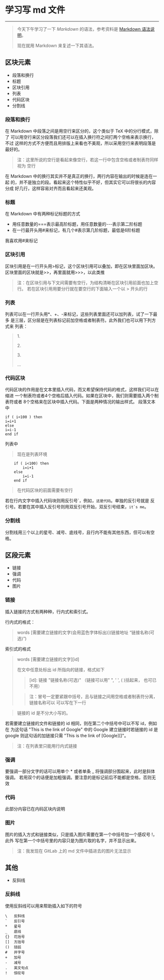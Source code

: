 # 学习写 **md** 文件
-------------

> 今天下午学习了一下 *Markdown* 的语法，参考资料是 [Markdown 语法说明](http://wowubuntu.com/markdown/ "md")。
>
> 现在就用 Markdown 来复述一下其语法。

## 区块元素
+ 段落和换行
+ 标题
+ 区块引用
+ 列表
+ 代码区块
+ 分割线

### 段落和换行
在 Markdown 中段落之间是用空行来区分的，这个类似于 TeX 中的分行模式，除了
可以用空行来区分段落我们还可以在插入换行符之间打两个空格来表示换行，不过
这样的方式不方便而且用排版上来看也不美观，所以采用空行来表明段落是最好的。

> 注：这里所说的空行是看起来像空行，若这一行中包含空格或者制表符同样视为
  空行

在 Markdown 中的换行其实并不是真正的换行，两行内容在输出的时候是连在一起
的，并不是独立的段。看起来这个特性似乎不好，但其实它可以将很长的内容分成
好几行，这样容易对齐而且看起来还美观。

### 标题
在 Markdown 中有两种标记标题的方式

* 用任意数量的===表示最高阶标题，用任意数量的---表示第二阶标题
* 在一行最开头用#来标记，有几个#表示第几阶标题，最低是6阶标题

我喜欢用#来标记

### 区块引用
区块引用是在一行开头用>标记，这个区块引用可以叠加，即在区块里面加区块。
区块里面的区块就是>>，再里面就用>>>，以此类推

> 注：在区块引用与下文间需要有空行，为结构清晰在区块引用前面也加上空行。
> 若在区块引用用要分行就在要空行的下面输入一个以 > 开头的行

### 列表
列表可以在一行开头用*、+、-来标记，这些列表里面还可以加列表，试了一下最多
是三层，区分层是在列表标记前加空格或者制表符。此外我们也可以用下列方式来
列表：

> 1\.
>
> 2\.
>
> 3\.
>
> \.\.\.

### 代码区块
代码区块的作用是在文本里插入代码，而又希望保持代码的格式，这样我们可以在缩进
一个制表符或者4个空格后插入代码。如果在区块中，我们则需要插入两个制表符或者
8个空格来在区块中插入代码。下面是两种情况的输出样式。
段落文本中

    if ( i<100 ) then
	i=i+1
    else
	i=i-1
    end if
    
列表中

> 现在是列表环境
>
		if ( i<100) then
			i=i+1
		else
			i=i-1
		end if

> 在代码区块的前面需要有空行

若在行内文字中插入代码块则用反引号\`，例如，`这是代码`。单独的反引号就是
反引号。若要在其中插入反引号则用双反引号开始，双反引号结束，`` it`s me ``。

### 分割线
分割线用三个以上的星号、减号、底线号，且行内不能有其他东西，但可以有空格。

## 区段元素
+ 链接
+ 强调
+ 代码
+ 图片

### 链接
插入链接的方式有两种种，行内式和索引式。

行内式的格式：
> words \[需要建立链接的文字(会用蓝色字体标出)\](链接地址 “链接名称(可选)”)

索引式的格式
> words \[需要建立链接的文字\]\[id\]
>
> 在文中任意处标出 id 所指向的链接，格式如下
 >> \[id\]:	链接  "链接名称(可选)"  （链接可以用" ", ' ', ( )括起来，
  > 也可已不用） 
  >
 >> 注：冒号一定要紧跟中括号，且与链接之间用空格或者制表符分离，链接名称可以
  > 可以写在下一行

> 链接的 id 是不分大小写的。

若需要建立链接的文件和链接的 id 相同，则在第二个中括号中可以不写 id，例如在
为这句话 "This is the link of Google" 中的 Google 建立链接时若链接的 id 是
google 则这句话的加链接只需 "This is the link of \[Google\]\[\]"。

> 注：在列表里只能用行内式链接

### 强调
要强调一部分文字的话可以用单个 \* 或者单条 \_ 将强调部分围起来，此时是斜体强调。
若用双个的话便是加粗强调。要注意的是标记前后不能都是空格，否则无效

### 代码
此部分内容已在内码区块内说明

### 图片
图片的插入方式和链接类似，只是插入图片需要在第一个中括号加一个感叹号 \!，此外
写在第一个中括号里的内容只是为图片取的名字，并不显示出来。

> 注：我发现在 GitLab 上的 md 文件中插进去的图片无法显示

## 其他
+ 反斜线

### 反斜线
使用反斜线可以用来帮助插入如下的符号

	\   反斜线
	`   反引号
	*   星号
	_   底线
	{}  花括号
	[]  方括号
	()  括弧
	#   井字号
	+   加号
	-   减号
	.   英文句点
	!   惊叹号
